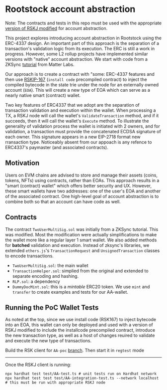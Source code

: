 # Rootstock account abstraction

Note: The contracts and tests in this repo must be used with the appropriate [version of RSKJ modified](https://github.com/rsksmart/rskj/tree/AA-poc) for account abstraction.

This project explores introducing account abstraction in Rootstock using the ERC-4337 design. An important part of this approach
is the separation of a transaction's validation logic from its execution. The ERC is still a work in progress. However, some 
L2 rollup projects have implemented similar versions with "native" account abstraction. We start with code from a ZKSync [tutorial](https://github.com/matter-labs/custom-aa-tutorial) from Matter Labs.

Our approach is to create a contract with "some: ERC-4337 features and then use [RSKIP-167](https://github.com/rsksmart/RSKIPs/blob/master/IPs/RSKIP167.md) (`install code` precompiled contract)
to inject the compiled bytecode in the state trie under the node for an externally owned account (`EOA`). This will create a new type of EOA which can serve as a nearly native smart (contract) wallet.

Two key features of ERC4337 that we adopt are the separation of transaction validation and execution within the wallet. When processing a TX, a RSKJ node will call the wallet's `ValidateTransaction` method, and if it succeeds, then it will call the wallet's `Execute` method. To illustrate the generality of validation process the wallet is initiated with 2 owners, and for validation, a transaction must provide the concatenated ECDSA signature of each owner. This signature appears in a new EIP-2718 format new rransaction type. Noticeably absent from our appoach is any refence to ERC4337's paymaster (and associated contracts). 


## Motivation
Users on EVM chains are advised to store and manage their assets (coins, tokens, NFTs) using contracts, rather than EOAs. This 
approach results in a "smart (contract) wallet" which offers better security and UX. However, these smart wallets have two 
addresses: one of the user's EOA and another of the associated contract. One high-level goal of account abstraction is to 
combine both so that an account can have code as well.

## Contracts
The contract `TwoUserMultiSig.sol` was initially from a ZKSync tutorial. This was modified. Most the modification were actually simplifications to make the wallet more like a regular layer 1 smart wallet. We also added methods for **batched** validation and execution. Instead of zksync's libraries, we extended `ethers.js`'s  `TransactionRequest` and `UnsignedTransaction` classes to encode transactions.

- `TwoUserMultiSig.sol`: the main wallet
- `TransactionHelper.sol`: simplied from the original and extended to separate encoding and hashing.
- `RLP.sol`: a dependency
- `DummyDocMint.sol`: this is a *mintable* ERC20 token. We use `mint` and `transfer` to create examples and tests for our AA-wallet. 

## Running the PoC Wallet Tests

As noted at the top, since we use install code (RSK167) to inject bytecode into an EOA, this wallet can only be deployed and used with a version of RSKJ modified to include the installcode precompiled contract, introduce  the new transaction type, as well as a host of changes reuired to validate and execute the new type of transactions. 

Build the RSK client for `AA-poc` [branch](https://github.com/rsksmart/rskj/tree/AA-poc). Then start it in `regtest` mode

---

Once the RSKJ client is running:

```shell
npx hardhat test test/AA-test.ts # unit tests run on Hardhat network
npx hardhat test test test/AA-integration-test.ts --network localhost # this must be run with appropriate RSKJ node
```
